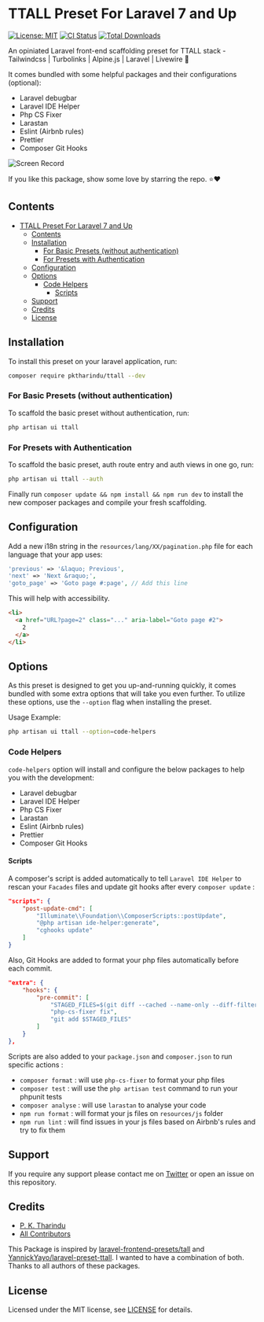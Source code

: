 # TTALL Preset For Laravel 7 and Up

[![License: MIT](https://img.shields.io/badge/license-MIT-green)](/LICENSE)
[![CI Status](https://github.com/pktharindu/ttall/workflows/tests/badge.svg)](https://github.com/pktharindu/ttall/actions)
[![Total Downloads](https://poser.pugx.org/pktharindu/ttall/d/total.svg)](https://packagist.org/packages/pktharindu/ttall)

An opiniated Laravel front-end scaffolding preset for TTALL stack - Tailwindcss | Turbolinks | Alpine.js | Laravel | Livewire 🚀

It comes bundled with some helpful packages and their configurations (optional):

- Laravel debugbar
- Laravel IDE Helper
- Php CS Fixer
- Larastan
- Eslint (Airbnb rules)
- Prettier
- Composer Git Hooks

![Screen Record](https://raw.githubusercontent.com/pktharindu/ttall/master/screenshots/screen-record.gif)

If you like this package, show some love by starring the repo. ⭐❤

## Contents

- [TTALL Preset For Laravel 7 and Up](#ttall-preset-for-laravel-7-and-up)
  - [Contents](#contents)
  - [Installation](#installation)
    - [For Basic Presets (without authentication)](#for-basic-presets-without-authentication)
    - [For Presets with Authentication](#for-presets-with-authentication)
  - [Configuration](#configuration)
  - [Options](#options)
    - [Code Helpers](#code-helpers)
      - [Scripts](#scripts)
  - [Support](#support)
  - [Credits](#credits)
  - [License](#license)


## Installation

To install this preset on your laravel application, run:

``` bash
composer require pktharindu/ttall --dev
```

### For Basic Presets (without authentication)

To scaffold the basic preset without authentication, run:
``` bash
php artisan ui ttall
```

### For Presets with Authentication

To scaffold the basic preset, auth route entry and auth views in one go, run:
``` bash
php artisan ui ttall --auth
```
Finally run `composer update && npm install && npm run dev` to install the new composer packages and compile your fresh scaffolding.

## Configuration

Add a new i18n string in the `resources/lang/XX/pagination.php` file for each language that your app uses:

```php
'previous' => '&laquo; Previous',
'next' => 'Next &raquo;',
'goto_page' => 'Goto page #:page', // Add this line
```

This will help with accessibility.

```html
<li>
  <a href="URL?page=2" class="..." aria-label="Goto page #2">
    2
  </a>
</li>
```

## Options

As this preset is designed to get you up-and-running quickly, it comes bundled with some extra options that will take you even further. To utilize these options, use the `--option` flag when installing the preset.

Usage Example:

```bash
php artisan ui ttall --option=code-helpers
```

### Code Helpers

`code-helpers` option will install and configure the below packages to help you with the development:

- Laravel debugbar
- Laravel IDE Helper
- Php CS Fixer
- Larastan
- Eslint (Airbnb rules)
- Prettier
- Composer Git Hooks

#### Scripts

A composer's script is added automatically to tell `Laravel IDE Helper` to rescan your `Facades` files and update git hooks after every `composer update` :

```json
"scripts": {
    "post-update-cmd": [
        "Illuminate\\Foundation\\ComposerScripts::postUpdate",
        "@php artisan ide-helper:generate",
        "cghooks update"
    ]
}
```

Also, Git Hooks are added to format your php files automatically before each commit.

```json
"extra": {
    "hooks": {
        "pre-commit": [
            "STAGED_FILES=$(git diff --cached --name-only --diff-filter=ACM -- '*.php')",
            "php-cs-fixer fix",
            "git add $STAGED_FILES"
        ]
    }
},
```

Scripts are also added to your `package.json` and `composer.json` to run specific actions :

- `composer format` : will use `php-cs-fixer` to format your php files
- `composer test` : will use the `php artisan test` command to run your phpunit tests
- `composer analyse` : will use `larastan` to analyse your code
- `npm run format` : will format your js files on `resources/js` folder
- `npm run lint` : will find issues in your js files based on Airbnb's rules and try to fix them

## Support

If you require any support please contact me on [Twitter](https://twitter.com/CallMeTharindu) or open an issue on this repository.

## Credits

- [P. K. Tharindu](https://github.com/pktharindu)
- [All Contributors](../../contributors)

This Package is inspired by [laravel-frontend-presets/tall](https://github.com/laravel-frontend-presets/tall) and [YannickYayo/laravel-preset-ttall](https://github.com/YannickYayo/laravel-preset-ttall). I wanted to have a combination of both. Thanks to all authors of these packages.

## License

Licensed under the MIT license, see [LICENSE](/LICENSE) for details.
